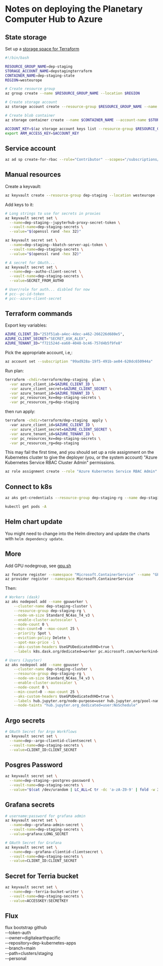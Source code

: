 # Notes on deploying the Planetary Computer Hub to Azure

## State storage

Set up a [storage space for Terraform](https://learn.microsoft.com/en-us/azure/developer/terraform/store-state-in-azure-storage?tabs=azure-cli)

``` bash
#!/bin/bash

RESOURCE_GROUP_NAME=dep-staging
STORAGE_ACCOUNT_NAME=depstagingterraform
CONTAINER_NAME=dep-staging-state
REGION=westeurope

# Create resource group
az group create --name $RESOURCE_GROUP_NAME --location $REGION

# Create storage account
az storage account create --resource-group $RESOURCE_GROUP_NAME --name $STORAGE_ACCOUNT_NAME --sku Standard_LRS --encryption-services blob

# Create blob container
az storage container create --name $CONTAINER_NAME --account-name $STORAGE_ACCOUNT_NAME
```

``` bash
ACCOUNT_KEY=$(az storage account keys list --resource-group $RESOURCE_GROUP_NAME --account-name $STORAGE_ACCOUNT_NAME --query '[0].value' -o tsv)
export ARM_ACCESS_KEY=$ACCOUNT_KEY
```

## Service account

``` bash
az ad sp create-for-rbac --role="Contributor" --scopes="/subscriptions/99ad928a-19f5-491b-ae04-620dc650944a"
```

## Manual resources

Create a keyvault:

``` bash
az keyvault create --resource-group dep-staging --location westeurope --name dep-staging-secrets
```

Add keys to it:

``` bash
# Long strings to use for secrets in proxies
az keyvault secret set \
  --name=dep-staging--jupyterhub-proxy-secret-token \
  --vault-name=dep-staging-secrets \
  --value="$(openssl rand -hex 32)"

az keyvault secret set \
  --name=dep-staging--kbatch-server-api-token \
  --vault-name=dep-staging-secrets \
  --value="$(openssl rand -hex 32)"

# A secret for OAuth...
az keyvault secret set \
  --name=dep--autho-client-secret \
  --vault-name=dep-staging-secrets \
  --value=SECRET_FROM_AUTH0

# User/role for auth... disbled for now
# pcc--pc-id-token
# pcc--azure-client-secret
```

## Terraform commands

Export key variables:

``` bash
AZURE_CLIENT_ID="253f51ab-a4ec-4dec-a462-266226d680e5",
AZURE_CLIENT_SECRET="SECRET_ASK_ALEX",
AZURE_TENANT_ID="f721524d-ea60-4048-bc46-757d4b5f9fe8"
```

Pick the appropriate account, i.e,:

``` bash
az account set --subscription "99ad928a-19f5-491b-ae04-620dc650944a"
```

Run plan:

``` bash
terraform -chdir=terraform/dep-staging  plan \
  -var azure_client_id=$AZURE_CLIENT_ID \
  -var azure_client_secret=$AZURE_CLIENT_SECRET \
  -var azure_tenant_id=$AZURE_TENANT_ID \
  -var pc_resources_kv=dep-staging-secrets \
  -var pc_resources_rg=dep-staging
```

then run apply:

``` bash
terraform -chdir=terraform/dep-staging  apply \ 
  -var azure_client_id=$AZURE_CLIENT_ID \
  -var azure_client_secret=$AZURE_CLIENT_SECRET \
  -var azure_tenant_id=$AZURE_TENANT_ID \
  -var pc_resources_kv=dep-staging-secrets \
  -var pc_resources_rg=dep-staging
```

This may fail the first time, and you should set up a role assignment
on the Kubernetes cluster to give the deployer (you, or the system account)
"Azure Kubernetes Service RBAC Cluster Admin" permissions.

``` bash
az role assignment create --role "Azure Kubernetes Service RBAC Admin" --assignee alex@auspatious --scope $(az aks show -g dep-staging-rg -n dep-staging-cluster --query id -o tsv)
```

## Connect to k8s

``` bash
az aks get-credentials --resource-group dep-staging-rg --name dep-staging-cluster

kubectl get pods -A
```

## Helm chart update

You might need to change into the Helm directory and update the charts with
`helm dependency update`.

## More

Add GPU nodegroup, see [gpu.sh](scripts/gpu.sh)

``` bash
az feature register --namespace "Microsoft.ContainerService" --name "GPUDedicatedVHDPreview"
az provider register --namespace Microsoft.ContainerService
```

Then:

``` bash
# Workers (dask)
az aks nodepool add --name gpuworker \
    --cluster-name dep-staging-cluster \
    --resource-group dep-staging-rg \
    --node-vm-size Standard_NC4as_T4_v3 \
    --enable-cluster-autoscaler \
    --node-count 0 \
    --min-count=0 --max-count 25 \
    --priority Spot \
    --eviction-policy Delete \
    --spot-max-price -1 \
    --aks-custom-headers UseGPUDedicatedVHD=true \
    --labels k8s.dask.org/dedicated=worker pc.microsoft.com/workerkind=gpu

# Users (Jupyter)
az aks nodepool add --name gpuuser \
    --cluster-name dep-staging-cluster \
    --resource-group dep-staging-rg \
    --node-vm-size Standard_NC4as_T4_v3 \
    --enable-cluster-autoscaler \
    --node-count 0 \
    --min-count=0 --max-count 25 \
    --aks-custom-headers UseGPUDedicatedVHD=true \
    --labels hub.jupyter.org/node-purpose=user hub.jupyter.org/pool-name=user-alpha-pool pc.microsoft.com/userkind=gpu \
    --node-taints "hub.jupyter.org_dedicated=user:NoSchedule"
```

## Argo secrets

``` bash
# OAuth Secret for Argo Workflows
az keyvault secret set \
  --name=dep--argo-clientid-clientsecret \
  --vault-name=dep-staging-secrets \
  --value=CLIENT_ID:CLIENT_SECRET
```

## Posgres Password

``` bash
az keyvault secret set \
  --name=dep-staging--postgres-password \
  --vault-name=dep-staging-secrets \
  --value="$(cat /dev/urandom | LC_ALL=C tr -dc 'a-zA-Z0-9' | fold -w 32 | sed 1q)"
```

## Grafana secrets

```bash
# username:password for grafana admin
az keyvault secret set \
  --name=dep--grafana-admin-secret \
  --vault-name=dep-staging-secrets \
  --value=grafana:LONG_SECRET
```

``` bash
# OAuth Secret for Grafana
az keyvault secret set \
  --name=dep--grafana-clientid-clientsecret \
  --vault-name=dep-staging-secrets \
  --value=CLIENT_ID:CLIENT_SECRET
```

## Secret for Terria bucket

```bash
az keyvault secret set \
  --name=dep--terria-bucket-writer \
  --vault-name=dep-staging-secrets \
  --value=ACCESSKEY:SECRETKEY
```

## Flux

flux bootstrap github \
  --token-auth \
  --owner=digitalearthpacific \
  --repository=dep-kubernetes-apps \
  --branch=main \
  --path=clusters/staging \
  --personal
